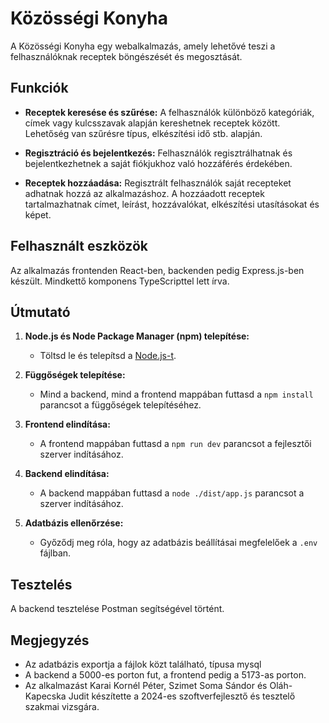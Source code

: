 # Közösségi Konyha

A Közösségi Konyha egy webalkalmazás, amely lehetővé teszi a felhasználóknak receptek böngészését és megosztását.

## Funkciók

- **Receptek keresése és szűrése:** A felhasználók különböző kategóriák, címek vagy kulcsszavak alapján kereshetnek receptek között. Lehetőség van szűrésre típus, elkészítési idő stb. alapján.
  
- **Regisztráció és bejelentkezés:** Felhasználók regisztrálhatnak és bejelentkezhetnek a saját fiókjukhoz való hozzáférés érdekében.
  
- **Receptek hozzáadása:** Regisztrált felhasználók saját recepteket adhatnak hozzá az alkalmazáshoz. A hozzáadott receptek tartalmazhatnak címet, leírást, hozzávalókat, elkészítési utasításokat és képet.

## Felhasznált eszközök

Az alkalmazás frontenden React-ben, backenden pedig Express.js-ben készült. Mindkettő komponens TypeScripttel lett írva.

## Útmutató

1. **Node.js és Node Package Manager (npm) telepítése:**
   - Töltsd le és telepítsd a [Node.js-t](https://nodejs.org/).
   
2. **Függőségek telepítése:**
   - Mind a backend, mind a frontend mappában futtasd a `npm install` parancsot a függőségek telepítéséhez.

3. **Frontend elindítása:**
   - A frontend mappában futtasd a `npm run dev` parancsot a fejlesztői szerver indításához.

4. **Backend elindítása:**
   - A backend mappában futtasd a `node ./dist/app.js` parancsot a szerver indításához.

5. **Adatbázis ellenőrzése:**
   - Győződj meg róla, hogy az adatbázis beállításai megfelelőek a `.env` fájlban.

## Tesztelés

A backend tesztelése Postman segítségével történt.

## Megjegyzés

- Az adatbázis exportja a fájlok közt található, típusa mysql
- A backend a 5000-es porton fut, a frontend pedig a 5173-as porton.
- Az alkalmazást Karai Kornél Péter, Szimet Soma Sándor és Oláh-Kapecska Judit készítette a 2024-es szoftverfejlesztő és tesztelő szakmai vizsgára.
